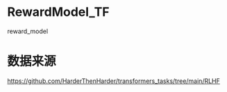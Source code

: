 # RewardModel_TF
reward_model

# 数据来源
https://github.com/HarderThenHarder/transformers_tasks/tree/main/RLHF
